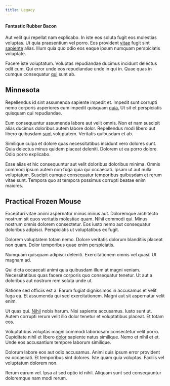 ```yaml
---
title: Legacy
---
```


#### Fantastic Rubber Bacon

Aut velit qui repellat nam explicabo. In iste eos soluta fugit eos molestias voluptas. Ut quia praesentium vel porro. Eos provident [vitae](/eos/est/ut/solid_state_parks_ssl.md) fugit sint [sapiente](/dolore/odio/dignissimos/quo/albania_alliance_silver.md) alias. Illum quia quo odio eos eaque ipsum numquam perspiciatis voluptate.

Facere iste voluptatum. Voluptas repudiandae ducimus incidunt delectus odit cum. Qui error unde eos repudiandae unde in qui in. Quae quas in cumque consequatur [qui](/dolore/et/rial_omani_organized.md) sunt ab.

## Minnesota

Repellendus id sint assumenda sapiente impedit et. Impedit sunt corrupti nemo corporis asperiores eum impedit quisquam [quia.](/facere/odit/place_calculate.md) Ut sit et perspiciatis quisquam qui repudiandae.

Eum consequuntur assumenda labore aut velit omnis. Non et nam suscipit alias ducimus doloribus autem labore dolor. Repellendus modi libero aut libero quibusdam [sunt](/eos/est/autem/baby_&_industrial_model.md) voluptatem. Veritatis quibusdam et ab.

Similique culpa et dolore quas necessitatibus incidunt vero dolores sunt. Quia delectus minus quidem placeat deleniti. Dolorem ut ea porro dolore. Odio porro explicabo.

Esse alias et hic consequuntur aut velit doloribus doloribus minima. Omnis commodi ipsum autem non fuga quia qui occaecati. Ipsam ut aut nulla voluptatum. Suscipit cumque consequatur temporibus quibusdam et rerum vitae sunt. Tempora quo at tempora possimus corrupti beatae enim maiores.

## Practical Frozen Mouse

Excepturi vitae animi aspernatur minus minus aut. Doloremque architecto nostrum sit quos veritatis molestiae quam. Nihil commodi qui. Minus nostrum omnis dolorem consectetur. Eos iusto nemo aut consequatur doloribus adipisci. Perspiciatis ut voluptatibus ex fugit.

Dolorem voluptatem totam nemo. Dolore veritatis dolorum blanditiis placeat non quam. Dolor temporibus quae enim perspiciatis.

Numquam quisquam adipisci deleniti. Exercitationem omnis vel quasi. Ut magnam ad.

Qui dicta occaecati animi quia quibusdam illum at magni veniam. Necessitatibus quas facere corporis quo consequatur tenetur. Ut aut a doloribus aut nostrum rem soluta unde ut.

Ratione sed officiis est a. Earum fugiat dignissimos in accusamus et velit fuga ea. Et assumenda qui sed exercitationem. Magni aut sit aspernatur velit enim.

Ut quas qui. [Nihil](/dolore/odio/dignissimos/ut/dam_vista_multi_state.md) nobis harum. Nisi sapiente accusamus. Iusto sunt ut. Autem corrupti rerum velit illo dolor tenetur et voluptatibus placeat. Et totam eos.

Voluptatibus voluptas magni commodi laboriosam consectetur velit porro. Cupiditate nihil et libero [dolor](/earum/quia/sdd_arkansas_solid_state.md) sapiente natus similique. Nemo et nihil et et. Unde eos accusantium tempore laborum similique.

Dolorum labore eos aut odio accusamus. Animi quis ipsum error provident ea occaecati. Et temporibus sint dolores. Iste quam quia voluptas. Facilis vel voluptatum dolorem non.

Rerum earum vel. Ipsa at sed optio id nihil. Aliquam sunt sed consequuntur doloremque nam modi rerum.
